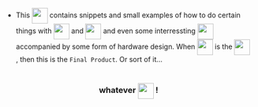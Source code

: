 
- <a>This  <img src="https://img.icons8.com/color/48/null/folder-invoices--v1.png" height="32" width="32" align="center"/>  contains snippets and small examples of how to do certain things with  <img align="center" src="https://cdn.worldvectorlogo.com/logos/arduino-1.svg" width="32" height="32"/>  and  <img align="center" src="https://img.icons8.com/color/48/null/electronics.png" width="32" height="32" />  and even some interressting <img src="https://img.icons8.com/color/48/null/project-management.png" width="32" height="32" align="center"/> accompanied by some form of hardware design.
When <img src="https://img.icons8.com/external-justicon-flat-justicon/64/null/external-experiments-science-justicon-flat-justicon.png" width="32" height="32" align="center"/>  is the  <img src="https://img.icons8.com/color/48/null/toolbox.png" width="32" height="32" align="center"/>  ,  then this is the  </a> `Final Product`. Or sort of it...<br><br>
<h3 align="center">whatever   <img src="https://img.icons8.com/external-flaticons-lineal-color-flat-icons/64/null/external-enjoy-lifestyles-flaticons-lineal-color-flat-icons.png" align="center" width="32" height="32"/> ! </h3>

